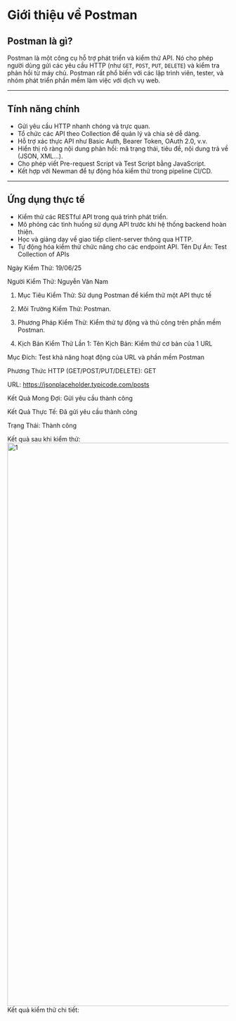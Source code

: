 # Giới thiệu về Postman

## Postman là gì?

Postman là một công cụ hỗ trợ phát triển và kiểm thử API. Nó cho phép người dùng gửi các yêu cầu HTTP (như `GET`, `POST`, `PUT`, `DELETE`) và kiểm tra phản hồi từ máy chủ. Postman rất phổ biến với các lập trình viên, tester, và nhóm phát triển phần mềm làm việc với dịch vụ web.

---

## Tính năng chính

- Gửi yêu cầu HTTP nhanh chóng và trực quan.
- Tổ chức các API theo Collection để quản lý và chia sẻ dễ dàng.
- Hỗ trợ xác thực API như Basic Auth, Bearer Token, OAuth 2.0, v.v.
- Hiển thị rõ ràng nội dung phản hồi: mã trạng thái, tiêu đề, nội dung trả về (JSON, XML...).
- Cho phép viết Pre-request Script và Test Script bằng JavaScript.
- Kết hợp với Newman để tự động hóa kiểm thử trong pipeline CI/CD.

---

## Ứng dụng thực tế

- Kiểm thử các RESTful API trong quá trình phát triển.
- Mô phỏng các tình huống sử dụng API trước khi hệ thống backend hoàn thiện.
- Học và giảng dạy về giao tiếp client-server thông qua HTTP.
- Tự động hóa kiểm thử chức năng cho các endpoint API.
Tên Dự Án: Test Collection of APIs

Ngày Kiểm Thử: 19/06/25

Người Kiểm Thử: Nguyễn Văn Nam

1. Mục Tiêu Kiểm Thử: Sử dụng Postman để kiểm thử một API thực tế

2. Môi Trường Kiểm Thử: Postman.

3. Phương Pháp Kiểm Thử: Kiểm thử tự động và thủ công trên phần mềm Postman.

4. Kịch Bản Kiểm Thử Lần 1:
Tên Kịch Bản: Kiểm thử cơ bản của 1 URL

Mục Đích: Test khả năng hoạt động của URL và phần mềm Postman

Phương Thức HTTP (GET/POST/PUT/DELETE): GET

URL: https://jsonplaceholder.typicode.com/posts


Kết Quả Mong Đợi: Gửi yêu cầu thành công

Kết Quả Thực Tế: Đã gửi yêu cầu thành công

Trạng Thái: Thành công

Kết quả sau khi kiểm thử:
<img width="1280" alt="1" src="https://github.com/user-attachments/assets/0707dde7-19cb-4098-ab74-7ceedf778db9" />
Kết quả kiểm thử chi tiết: 
